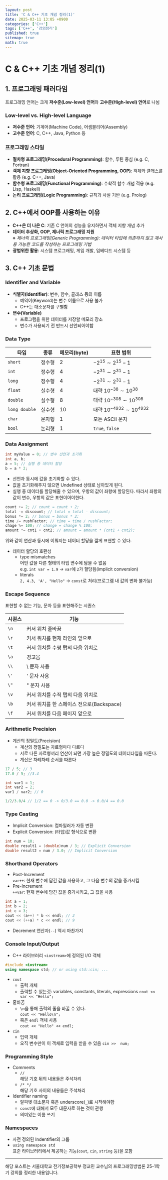 ```yaml
---
layout: post
title: 'C & C++ 기초 개념 정리(1)'
date: 2025-03-11 13:05 +0900
categories: ['C++']
tags: ['C++', '강의정리']
published: true
sitemap: true
math: true
---
```

# C & C++ 기초 개념 정리(1)
## 1. 프로그래밍 패러다임
프로그래밍 언어는 크게 **저수준(Low-level) 언어**와 **고수준(High-level) 언어**로 나뉨

### Low-level vs. High-level Language
- **저수준 언어**: 기계어(Machine Code), 어셈블리어(Assembly)
- **고수준 언어**: C, C++, Java, Python 등

### 프로그래밍 스타일
- **절차형 프로그래밍(Procedural Programming)**: 함수, 루틴 중심 (e.g. C, Fortran)
- **객체 지향 프로그래밍(Object-Oriented Programming, OOP)**: 객체와 클래스를 활용 (e.g. C++, Java)
- **함수형 프로그래밍(Functional Programming)**: 수학적 함수 개념 적용 (e.g. Lisp, Haskell)
- **논리 프로그래밍(Logic Programming)**: 규칙과 사실 기반 (e.g. Prolog)

## 2. C++에서 OOP를 사용하는 이유

- **C++은 더 나은 C**: 기존 C 언어의 성능을 유지하면서 객체 지향 개념 추가
- **데이터 추상화, OOP, 제너릭 프로그래밍 지원**  
※ _제너릭 프로그래밍(Generic Programming): 데이터 타입에 의존하지 않고 재사용 가능한 코드를 작성하는 프로그래밍 기법_
- **광범위한 활용**: 시스템 프로그래밍, 게임 개발, 임베디드 시스템 등

## 3. C++ 기초 문법
### Identifier and Variable
- **식별자(Identifier)**: 변수, 함수, 클래스 등의 이름
    - 예약어(Keyword)는 변수 이름으로 사용 불가
    - C++는 대소문자를 구별함
- **변수(Variable)**
    - 프로그램을 위한 데이터를 저장할 메모리 장소
    - 변수가 사용되기 전 반드시 선언되어야함

### Data Type

| 타입 | 종류 | 메모리(byte) | 표현 범위 |
|------|------|------|------|
|`short`| 정수형 | 2 | $-2^{15} \sim 2^{15} -1$ |
|`int`| 정수형 | 4 | $-2^{31} \sim 2^{31} -1$|
|`long`| 정수형 | 4 | $-2^{31} \sim 2^{31} -1$|
|`float`| 실수형 | 4 | 대략 $10^{-38} \sim 10^{38}$|
|`double`| 실수형 | 8 | 대략 $10^{-308} \sim 10^{308}$|
|`long double`| 실수형 | 10 | 대략 $10^{-4932} \sim 10^{4932}$|
|`char`| 문자형 | 1 | 모든 ASCII 문자|
|`bool`| 논리형 | 1 | `true`, `false`|


### Data Assignment
```cpp
int myValue = 0; // 변수 선언과 초기화
int a, b;
a = 5; // 실행 중 데이터 할당
b = a * 2;
```
- 선언과 동시에 값을 초기화할 수 있다.
- 값을 초기화해주지 않으면 Undefined 상태로 남아있게 된다.
- 실행 중 데이터를 할당해줄 수 있으며, 우항의 값이 좌항에 할당된다. 따라서 좌항의 값이 변수, 우항의 값은 표현이어야한다.

```cpp
count += 2; // count = count + 2;
total -= discount; // total = total - discount;
bonus *= 2; // bonus = bonus * 2;
time /= rushFactor; // time = time / rushFactor;
chage %= 100; // change = change % 100;
amount *= cnt1 + cnt2; // amount = amount * (cnt1 + cnt2);
```
위와 같이 연산과 동시에 이뤄지는 데이터 할당을 짧게 표현할 수 있다.

- 데이터 할당의 호환성
    - type mismatches  
    어떤 값을 다른 형태의 타입 변수에 담을 수 없음  
    e.g. `int var = 1.9` -> `var`에 `2`가 할당됨(implicit conversion)
    - literals  
    `2, 4.3, 'A', "Hello"` -> `const`로 처리(프로그램 내 값의 변화 불가능)

### Escape Sequence
표현할 수 없는 기능, 문자 등을 표현해주는 시퀀스

| 시퀀스 | 기능 |
|------|------|
|`\n`|커서 위치 줄바꿈|
|`\r`|커서 위치를 현재 라인의 앞으로|
|`\t`|커서 위치를 수평 탭의 다음 위치로|
|`\a`|경고음|
|`\\`|\ 문자 사용|
|`\'`|' 문자 사용|
|`\"`|" 문자 사용|
|`\v`|커서 위치를 수직 탭의 다음 위치로|
|`\b`|커서 위치를 한 스페이스 전으로(Backspace)|
|`\f`|커서 위치를 다음 페이지 앞으로|

### Arithmetic Precision
- 계산의 정밀도(Precision)
    - 계산의 정밀도는 자료형마다 다르다
    - 서로 다른 자료형끼리 연산이 되면 가장 높은 정밀도의 데이터타입을 따른다.
    - 계산은 차례차례 순서를 따른다

```cpp
17 / 5; // 3
17.0 / 5; //3.4

int var1 = 1;
int var2 = 2;
var1 / var2; // 0

1/2/3.0/4 // 1/2 == 0 -> 0/3.0 == 0.0 -> 0.0/4 == 0.0 
```

### Type Casting
- Implicit Conversion: 컴파일러가 자동 변환
- Explicit Conversion: (타입)값 형식으로 변환
```cpp
int num = 10;
double result1 = (double)num / 3; // Explicit Conversion
double result2 = num / 3.0; // Implicit Conversion
```
### Shorthand Operators
- Post-Increment  
    `var++`: 현재 변수에 담긴 값을 사용하고, 그 다음 변수의 값을 증가시킴
- Pre-Increment  
    `++var`: 현재 변수에 담긴 값을 증가시키고, 그 값을 사용
```cpp
int a = 1;
int b = 2;
int c = 3;
cout << (a++) * b << endl; // 2
cout << (++a) * c << endl; // 9
```
- Decrement 연산자(`--`) 역시 마찬가지
### Console Input/Output
- C++ 라이브러리 `<iostream>`에 정의된 I/O 객체
```cpp
#include <iostream>
using namespace std; // or using std::cin; ...
```
- `cout`
    - 출력 개체
    - 출력할 수 있는것:
    variables, constants, literals, expressions
    `cout << var << "Hello";`
- 줄바꿈
    - `\n`을 통해 출력의 줄을 바꿀 수 있다.  
    `cout << "Hello\n";`
    - 혹은 `endl` 객체 사용  
    `cout << "Hello" << endl;`
- `cin`
    - 입력 개체
    - 오직 변수만이 이 객체로 입력을 받을 수 있음
    `cin >>  num;`
### Programming Style
- Comments
    - `//`  
    해당 기호 뒤의 내용들은 주석처리
    - `/* */`  
    해당 기호 사이의 내용들은 주석처리
- Identifier naming
    - 알파벳 대소문자 혹은 underscore(`_`)로 시작해야함
    - `const`에 대해서 모두 대문자로 하는 것이 관행
    - 의미있는 이름 쓰기
### Namespaces
- 사전 정의된 Indentifier의 그룹
- `using namespace std`  
    표준 라이브러리에서 제공하는 기능(`cout`, `cin`, `string` 등)을 포함

---
해당 포스트는 서울대학교 전기정보공학부 정교민 교수님의 프로그래밍방법론 25-1학기 강의를 정리한 내용입니다.